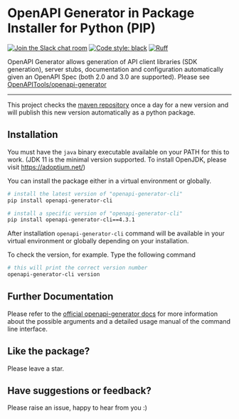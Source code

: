 # OpenAPI Generator in Package Installer for Python (PIP)

[![Join the Slack chat room](
  <https://img.shields.io/badge/Slack-Join%20the%20chat%20room-orange>
)](
  <https://join.slack.com/t/openapi-generator/shared_invite/zt-12jxxd7p2-XUeQM~4pzsU9x~eGLQqX2g>
) [![Code style: black](
  <https://img.shields.io/badge/code%20style-black-000000.svg>
)](
  <https://github.com/psf/black>
) [![Ruff](
  <https://img.shields.io/endpoint?url=https://raw.githubusercontent.com/astral-sh/ruff/main/assets/badge/v2.json>
)](
  <https://github.com/astral-sh/ruff>
)

OpenAPI Generator allows generation of API client libraries (SDK generation), server stubs, documentation and configuration automatically given an OpenAPI Spec (both 2.0 and 3.0 are supported). Please see [OpenAPITools/openapi-generator]

---

This project checks the [maven repository] once a day for a new version and will publish this new version automatically as a python package.

## Installation

You must have the `java` binary executable available on your PATH for this to work. (JDK 11 is the minimal version supported. To install OpenJDK, please visit <https://adoptium.net/>)

You can install the package either in a virtual environment or globally.

```sh
# install the latest version of "openapi-generator-cli"
pip install openapi-generator-cli

# install a specific version of "openapi-generator-cli"
pip install openapi-generator-cli==4.3.1
```

After installation `openapi-generator-cli` command will be available in your virtual environment or globally depending on your installation.

To check the version, for example. Type the following command

```sh
# this will print the correct version number
openapi-generator-cli version
```

## Further Documentation

Please refer to the [official openapi-generator docs] for more information about the possible arguments and a detailed usage manual of the command line interface.

## Like the package?

Please leave a star.

## Have suggestions or feedback?

Please raise an issue, happy to hear from you :)

[OpenAPITools/openapi-generator]: <https://github.com/OpenAPITools/openapi-generator>
[maven repository]: <https://mvnrepository.com/artifact/org.openapitools/openapi-generator-cli>
[official openapi-generator docs]: <https://github.com/OpenAPITools/openapi-generator#3---usage>
